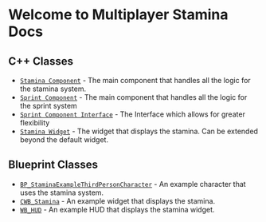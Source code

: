 # Welcome to Multiplayer Stamina Docs

## C++ Classes

* [`Stamina Component`](/C%2B%2BClasses/StaminaComponent) - The main component that handles all the logic for the stamina system.
* [`Sprint Component`](/C%2B%2BClasses/SprintComponent) - The main component that handles all the logic for the sprint system
* [`Sprint Component Interface`](/C%2B%2BClasses/SprintComponentInterface) - The Interface which allows for greater flexibility
* [`Stamina Widget`](/C%2B%2BClasses/StaminaWidget) - The widget that displays the stamina. Can be extended beyond the default widget. 

## Blueprint Classes
* [`BP_StaminaExampleThirdPersonCharacter`](/Blueprints/CharacterExample) - An example character that uses the stamina system.
* [`CWB_Stamina`](/Blueprints/CWB_Stamina) - An example widget that displays the stamina.
* [`WB_HUD`](/Blueprints/WB_HUD) - An example HUD that displays the stamina widget.